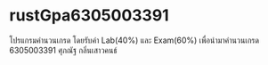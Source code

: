 # rustGpa6305003391
โปรแกรมคำนวนเกรด โดยรับค่า  Lab(40%) และ Exam(60%) เพื่อนำมาคำนวนเกรด
6305003391 ศุภณัฐ กลิ่นเสาวคนธ์ 
